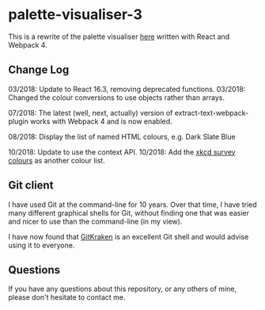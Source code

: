 # palette-visualiser-3

This is a rewrite of the palette visualiser
[here](https://github.com/JulianNicholls/Palette-Visualiser)
written with React and Webpack 4.

## Change Log

03/2018: Update to React 16.3, removing deprecated functions.
03/2018: Changed the colour conversions to use objects rather than arrays.

07/2018: The latest (well, next, actually) version of extract-text-webpack-plugin works with Webpack 4 and is now enabled.

08/2018: Display the list of named HTML colours, e.g. Dark Slate Blue

10/2018: Update to use the context API.
10/2018: Add the [xkcd survey colours](https://blog.xkcd.com/2010/05/03/color-survey-results) as another colour list.

## Git client

I have used Git at the command-line for 10 years.
Over that time, I have tried many different graphical shells for Git,
without finding one that was easier and nicer to use than the command-line
(in my view).

I have now found that [GitKraken](https://www.gitkraken.com) is an excellent
Git shell and would advise using it to everyone.

## Questions

If you have any questions about this repository, or any others of mine, please
don't hesitate to contact me.
